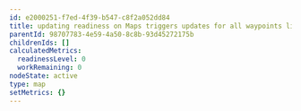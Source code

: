 ```yaml
---
id: e2000251-f7ed-4f39-b547-c8f2a052dd84
title: updating readiness on Maps triggers updates for all waypoints linked to it
parentId: 98707783-4e59-4a50-8c8b-93d45272175b
childrenIds: []
calculatedMetrics:
  readinessLevel: 0
  workRemaining: 0
nodeState: active
type: map
setMetrics: {}
---
```

